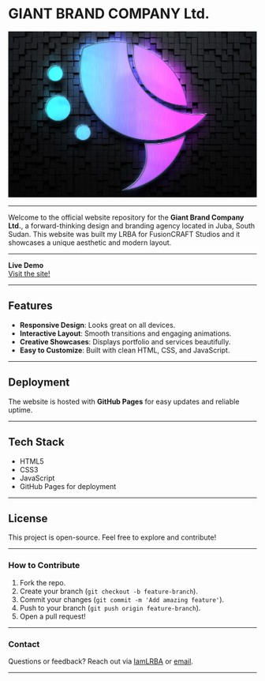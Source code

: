 # GIANT BRAND COMPANY Ltd.
![Giant Brand Logo](images/GB.jpg)

---

Welcome to the official website repository for the **Giant Brand Company Ltd.**, a forward-thinking design and branding agency located in Juba, South Sudan. This website was built my LRBA for FusionCRAFT Studios and it showcases a unique aesthetic and modern layout.

---

**Live Demo**  
[Visit the site!](https://iamlrba.github.io/Giant-Brand-Website)

---

## Features
- **Responsive Design**: Looks great on all devices.
- **Interactive Layout**: Smooth transitions and engaging animations.
- **Creative Showcases**: Displays portfolio and services beautifully.
- **Easy to Customize**: Built with clean HTML, CSS, and JavaScript.

---

## Deployment
The website is hosted with **GitHub Pages** for easy updates and reliable uptime.

---

## Tech Stack
- HTML5
- CSS3
- JavaScript
- GitHub Pages for deployment

---

## License
This project is open-source. Feel free to explore and contribute!

---

### How to Contribute
1. Fork the repo.
2. Create your branch (`git checkout -b feature-branch`).
3. Commit your changes (`git commit -m 'Add amazing feature'`).
4. Push to your branch (`git push origin feature-branch`).
5. Open a pull request!

---

### Contact
Questions or feedback? Reach out via [IamLRBA](https://github.com/IamLRBA) or [email](jerrylarubafestus@gmail.com).

---

